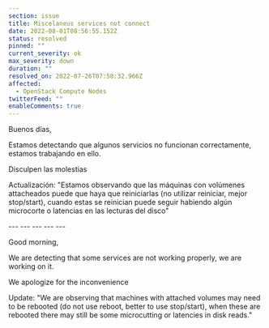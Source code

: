 ```yaml
---
section: issue
title: Miscelaneus services not connect
date: 2022-08-01T08:56:55.152Z
status: resolved
pinned: ""
current_severity: ok
max_severity: down
duration: ""
resolved_on: 2022-07-26T07:50:32.966Z
affected:
  - OpenStack Compute Nodes
twitterFeed: ""
enableComments: true
---
```

Buenos días,

Estamos detectando que algunos servicios no funcionan correctamente, estamos trabajando en ello.

Disculpen las molestias

Actualización: "Estamos observando que las máquinas con volúmenes attacheados puede que haya que reiniciarlas (no utilizar reiniciar, mejor stop/start), cuando estas se reinician puede seguir habiendo algún microcorte o latencias en las lecturas del disco"

\--- --- --- --- ---

Good morning,

We are detecting that some services are not working properly, we are working on it.

We apologize for the inconvenience

Update: "We are observing that machines with attached volumes may need to be rebooted (do not use reboot, better to use stop/start), when these are rebooted there may still be some microcutting or latencies in disk reads."